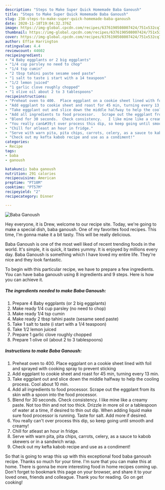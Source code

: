 ```yaml
---
description: "Steps to Make Super Quick Homemade Baba Ganoush"
title: "Steps to Make Super Quick Homemade Baba Ganoush"
slug: 238-steps-to-make-super-quick-homemade-baba-ganoush
date: 2020-11-18T19:04:32.376Z
image: https://img-global.cpcdn.com/recipes/6376190508007424/751x532cq70/baba-ganoush-recipe-main-photo.jpg
thumbnail: https://img-global.cpcdn.com/recipes/6376190508007424/751x532cq70/baba-ganoush-recipe-main-photo.jpg
cover: https://img-global.cpcdn.com/recipes/6376190508007424/751x532cq70/baba-ganoush-recipe-main-photo.jpg
author: Effie Harrington
ratingvalue: 4.4
reviewcount: 44602
recipeingredient:
- "4 Baby eggplants or 2 big eggplants"
- "1/4 cup parsley no need to chop"
- "1/4 tsp cumin"
- "2 tbsp tahini paste sesame seed paste"
- "1 salt to taste i start with a 14 teaspoon"
- "1/2 lemon juiced"
- "1 garlic clove roughly chopped"
- "1 olive oil about 2 to 3 tablespoons"
recipeinstructions:
- "Preheat oven to 400.  Place eggplant on a cookie sheet lined with foil and sprayed with cooking spray to prevent sticking"
- "Add eggplant to cookie sheet and roast for 45 min, turning every 13 min."
- "Take eggplant out and slice down the middle halfway to help the cooling process. Cool about 10 min."
- "Add all ingredients to food processor.   Scrape out the eggplant from its skin with a spoon into the food processor."
- "Blend for 30 seconds.  Check consistency.   I like mine like a creamy paste.  Not too thin and not too thick.   Drizzle in more oil or a tablespoon of water at a time, if desired to thin out dip. When adding liquid make sure food processor is running.  Taste for salt.  Add more if desired."
- "You really can&#39;t over process this dip, so keep going until smooth and creamy!"
- "Chill for atleast an hour in fridge."
- "Serve with warn pita, pita chips, carrots, celery, as a sauce to kabob skewers or in a sandwich wrap."
- "Check out my kefta kabob recipe and use as a condiment!"
categories:
- Recipe
tags:
- baba
- ganoush

katakunci: baba ganoush 
nutrition: 291 calories
recipecuisine: American
preptime: "PT10M"
cooktime: "PT57M"
recipeyield: "2"
recipecategory: Dinner

---
```



![Baba Ganoush](https://img-global.cpcdn.com/recipes/6376190508007424/751x532cq70/baba-ganoush-recipe-main-photo.jpg)

Hey everyone, it is Drew, welcome to our recipe site. Today, we're going to make a special dish, baba ganoush. One of my favorites food recipes. This time, I'm gonna make it a bit tasty. This will be really delicious.



Baba Ganoush is one of the most well liked of recent trending foods in the world. It's simple, it is quick, it tastes yummy. It is enjoyed by millions every day. Baba Ganoush is something which I have loved my entire life. They're nice and they look fantastic.


To begin with this particular recipe, we have to prepare a few ingredients. You can have baba ganoush using 8 ingredients and 9 steps. Here is how you can achieve it.

<!--inarticleads1-->

##### The ingredients needed to make Baba Ganoush:

1. Prepare 4 Baby eggplants (or 2 big eggplants)
1. Make ready 1/4 cup parsley (no need to chop)
1. Make ready 1/4 tsp cumin
1. Make ready 2 tbsp tahini paste (sesame seed paste)
1. Take 1 salt to taste (i start with a 1/4 teaspoon)
1. Take 1/2 lemon juiced
1. Prepare 1 garlic clove roughly chopped
1. Prepare 1 olive oil (about 2 to 3 tablespoons)




<!--inarticleads2-->

##### Instructions to make Baba Ganoush:

1. Preheat oven to 400.  Place eggplant on a cookie sheet lined with foil and sprayed with cooking spray to prevent sticking
1. Add eggplant to cookie sheet and roast for 45 min, turning every 13 min.
1. Take eggplant out and slice down the middle halfway to help the cooling process. Cool about 10 min.
1. Add all ingredients to food processor.   Scrape out the eggplant from its skin with a spoon into the food processor.
1. Blend for 30 seconds.  Check consistency.   I like mine like a creamy paste.  Not too thin and not too thick.   Drizzle in more oil or a tablespoon of water at a time, if desired to thin out dip. When adding liquid make sure food processor is running.  Taste for salt.  Add more if desired.
1. You really can&#39;t over process this dip, so keep going until smooth and creamy!
1. Chill for atleast an hour in fridge.
1. Serve with warn pita, pita chips, carrots, celery, as a sauce to kabob skewers or in a sandwich wrap.
1. Check out my kefta kabob recipe and use as a condiment!




So that is going to wrap this up with this exceptional food baba ganoush recipe. Thanks so much for your time. I'm sure that you can make this at home. There is gonna be more interesting food in home recipes coming up. Don't forget to bookmark this page on your browser, and share it to your loved ones, friends and colleague. Thank you for reading. Go on get cooking!
